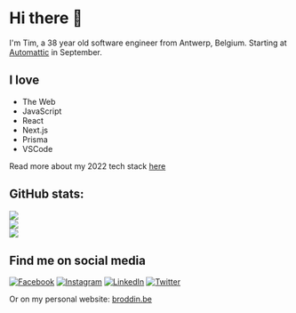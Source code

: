 # Hi there 👋
I'm Tim, a 38 year old software engineer from Antwerp, Belgium. Starting at [Automattic](https://automattic.com) in September.

## I love
- The Web
- JavaScript
- React
- Next.js
- Prisma
- VSCode

Read more about my 2022 tech stack [here](https://broddin.be/2022/05/23/my-2022-mostly-frontend-programming-stack/)


## GitHub stats:
![](https://github-readme-stats.vercel.app/api?username=timbroddin&theme=city_light&hide_border=false&include_all_commits=true&count_private=true)<br/>
![](https://github-readme-streak-stats.herokuapp.com/?user=timbroddin&theme=city_light&hide_border=false)<br/>
![](https://github-readme-stats.vercel.app/api/top-langs/?username=timbroddin&theme=city_light&hide_border=false&include_all_commits=true&count_private=true&layout=compact)

## Find me on social media
[![Facebook](https://img.shields.io/badge/Facebook-%231877F2.svg?logo=Facebook&logoColor=white)](https://facebook.com/timbroddin) [![Instagram](https://img.shields.io/badge/Instagram-%23E4405F.svg?logo=Instagram&logoColor=white)](https://instagram.com/timbroddin) [![LinkedIn](https://img.shields.io/badge/LinkedIn-%230077B5.svg?logo=linkedin&logoColor=white)](https://linkedin.com/in/timbroddin)  [![Twitter](https://img.shields.io/badge/Twitter-%231DA1F2.svg?logo=Twitter&logoColor=white)](https://twitter.com/timbroddin)

Or on my personal website: [broddin.be](https://broddin.be)
